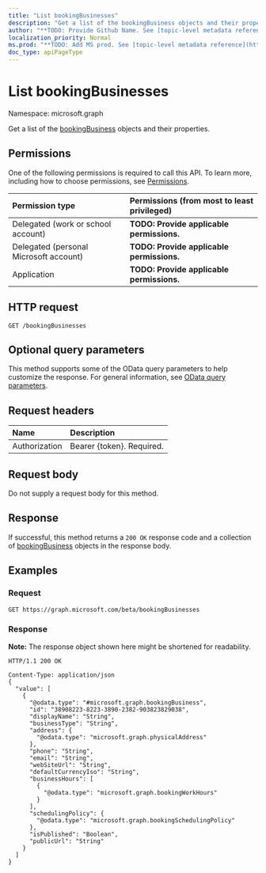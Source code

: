 ```yaml
---
title: "List bookingBusinesses"
description: "Get a list of the bookingBusiness objects and their properties."
author: "**TODO: Provide Github Name. See [topic-level metadata reference](https://msgo.azurewebsites.net/add/document/guidelines/metadata.html#topic-level-metadata)**"
localization_priority: Normal
ms.prod: "**TODO: Add MS prod. See [topic-level metadata reference](https://msgo.azurewebsites.net/add/document/guidelines/metadata.html#topic-level-metadata)**"
doc_type: apiPageType
---
```


# List bookingBusinesses
Namespace: microsoft.graph

Get a list of the [bookingBusiness](../resources/bookingbusiness.md) objects and their properties.

## Permissions
One of the following permissions is required to call this API. To learn more, including how to choose permissions, see [Permissions](/graph/permissions-reference).

|Permission type|Permissions (from most to least privileged)|
|:---|:---|
|Delegated (work or school account)|**TODO: Provide applicable permissions.**|
|Delegated (personal Microsoft account)|**TODO: Provide applicable permissions.**|
|Application|**TODO: Provide applicable permissions.**|

## HTTP request

<!-- {
  "blockType": "ignored"
}
-->
``` http
GET /bookingBusinesses
```

## Optional query parameters
This method supports some of the OData query parameters to help customize the response. For general information, see [OData query parameters](/graph/query-parameters).

## Request headers
|Name|Description|
|:---|:---|
|Authorization|Bearer {token}. Required.|

## Request body
Do not supply a request body for this method.

## Response

If successful, this method returns a `200 OK` response code and a collection of [bookingBusiness](../resources/bookingbusiness.md) objects in the response body.

## Examples

### Request
<!-- {
  "blockType": "request",
  "name": "get_bookingbusiness"
}
-->
``` http
GET https://graph.microsoft.com/beta/bookingBusinesses
```


### Response
**Note:** The response object shown here might be shortened for readability.
<!-- {
  "blockType": "response",
  "truncated": true,
  "@odata.type": "Collection(microsoft.graph.bookingBusiness)"
}
-->
``` http
HTTP/1.1 200 OK

Content-Type: application/json
{
  "value": [
    {
      "@odata.type": "#microsoft.graph.bookingBusiness",
      "id": "38908223-8223-3890-2382-903823829038",
      "displayName": "String",
      "businessType": "String",
      "address": {
        "@odata.type": "microsoft.graph.physicalAddress"
      },
      "phone": "String",
      "email": "String",
      "webSiteUrl": "String",
      "defaultCurrencyIso": "String",
      "businessHours": [
        {
          "@odata.type": "microsoft.graph.bookingWorkHours"
        }
      ],
      "schedulingPolicy": {
        "@odata.type": "microsoft.graph.bookingSchedulingPolicy"
      },
      "isPublished": "Boolean",
      "publicUrl": "String"
    }
  ]
}
```

